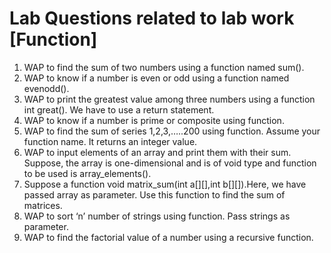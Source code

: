 
# Lab Questions related to lab work [Function]

1.	WAP to find the sum of two numbers using a function named sum().
2.	WAP to know if a number is even or odd using a function named evenodd().
3.	WAP to print the greatest value among three numbers using a function int great().
We have to use a return statement.
4.	WAP to know if a number is prime or composite using function.
5.	WAP to find the sum of series 1,2,3,…..200 using function. Assume your function name. It returns an integer value.
6.	WAP to input elements of an array and print them with their sum. Suppose, the array is one-dimensional and is of void type and function to be used is array_elements().
7.	Suppose a function void matrix_sum(int a[][],int b[][]).Here, we have passed array as parameter. Use this function to find the sum of matrices.
8.	WAP to sort ‘n’ number of strings using function. Pass strings as parameter.
9.	WAP to find the factorial value of a number using a recursive function.
